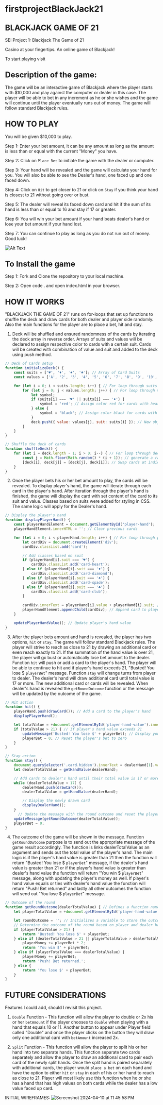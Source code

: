 # firstprojectBlackJack21

## <span style="font-size:larger;">**BLACKJACK GAME OF 21**</span>

SEI Project 1: Blackjack The Game of 21

Casino at your fingertips. An online game of Blackjack!

To start playing visit 


## <span style="font-size:larger;">**Description of the game:**</span>

The game will be an interactive game of Blackjack where the player starts with $10,000 and play against the computer or dealer in this case. The player will be able to bet in any increment as he or she wishes and the game will continue until the player eventually runs out of money. The game will follow standard Blackjack rules.


## <span style="font-size:larger;">**HOW TO PLAY**</span>

You will be given $10,000 to play.

Step 1: Enter your bet amount, it can be any amount as long as the amount is less than or equal with the current "Money" you have. 

Step 2: Click on `Place Bet` to initiate the game with the dealer or computer.

Step 3: Your hand will be revealed and the game will calculate your hand for you. You will also be able to see the Dealer's hand, one faced up and one faced down. 

Step 4: Click on `Hit` to get closer to 21 or click on `Stay` if you think your hand is closest to 21 without going over or bust. 

Step 5: The dealer will reveal its faced down card and hit if the sum of its hand is less than or equal to 16 and stay if 17 or greater. 

Step 6: You will win your bet amount if your hand beats dealer's hand or lose your bet amount if your hand lost. 

Step 7: You can continue to play as long as you do not run out of money. Good luck!

![Alt Text](./IMG/mainPage.png)


## <span style="font-size:larger;">**To Install the game**</span>

Step 1: Fork and Clone the repository to your local machine.

Step 2: Open code . and open index.html in your browser.


## <span style="font-size:larger;">**HOW IT WORKS**</span>

"BLACKJACK THE GAME OF 21" runs on for-loops that set up functions to shuffle the deck and draw cards for both dealer and player side randomly. Also the main functions for the player are to place a bet, hit and stay.

1. Deck will be shuffled and ensured randomness of the cards by iterating the deck array in reverse order. Arrays of suits and values will be declared to assign respective color to cards with a certain suit. Cards will be created with combination of value and suit and added to the deck using push method. 

```javascript
// Deck of Cards setup
function initializeDeck() {
    const suits = ['♥', '♦', '♠', '♣']; // Array of Card Suits
    const values = ['A', '2', '3', '4', '5', '6', '7', '8', '9', '10', 'J', 'Q', 'K']; // Array of Card Values

    for (let i = 0; i < suits.length; i++) { // For loop through suits
        for (let j = 0; j < values.length; j++) { // For loop through values
            let symbol;
            if (suits[i] === '♥' || suits[i] === '♦') {
                symbol = 'red'; // Assign color red for cards with heart and diamond symbols
            } else {
                symbol = 'black'; // Assign color black for cards with spade and club symbols
            }
            deck.push({ value: values[j], suit: suits[i] }); // New object representing each combination of value and suit are created and added to the deck array using the push method.
        }
    }
}

// Shuffle the deck of cards
function shuffleDeck() {
    for (let i = deck.length - 1; i > 0; i--) { // For loop through deck array in reverse order to ensure more random shuffle
        const j = Math.floor(Math.random() * (i + 1)); // generate a random index
        [deck[i], deck[j]] = [deck[j], deck[i]]; // Swap cards at indices i and j
    }
}
```

2. Once the player bets his or her bet amount to play, the cards will be revealed. To display player's hand, the game will iterate through each card in the player's hand. After iteration through the player's hand is finished, the game will display the card with set content of the card to its suit and value. Classes based on suits were added for styling in CSS. The same logic will apply for the Dealer's hand. 

```javascript
// Display the player's hand
function displayPlayerHand() {
    const playerHandElement = document.getElementById('player-hand');
    playerHandElement.innerHTML = ''; // Clear previous cards

    for (let i = 0; i < playerHand.length; i++) { // For loop through player's hand
        let cardDiv = document.createElement('div');
        cardDiv.classList.add('card'); 

        // Add classes based on suit
        if (playerHand[i].suit === '♥') {
            cardDiv.classList.add('card-heart');
        } else if (playerHand[i].suit === '♦') {
            cardDiv.classList.add('card-diamond');
        } else if (playerHand[i].suit === '♠') {
            cardDiv.classList.add('card-spade');
        } else if (playerHand[i].suit === '♣') {
            cardDiv.classList.add('card-club');
        }
        
        cardDiv.innerText = playerHand[i].value + playerHand[i].suit; // Combine value and suit as one card
        playerHandElement.appendChild(cardDiv); // Append card to player's hand
    }

    updatePlayerHandValue(); // Update player's hand value
}
```

3. After the player bets amount and hand is revealed, the player has two options, `hit` or `stay`. The game will follow standard Blackjack rules. The player will strive to reach as close to 21 by drawing an additional card or even reach exactly to 21. If the summation of the hand value is over 21, the player will go bust or automatically lose bet amount to the dealer. Function `hit` will push or add a card to the player's hand. The player will be able to continue to hit and if player's hand exceeds 21, "Busted! You lose $ `playerBet`" message. Function `stay` will change turns from player to dealer. The dealer's hand will draw additional card until total value is 17 or more. The new additional card or cards will be revealed. When dealer's hand is revealed the `getRoundOutcome` function or the message will be updated by the outcome of the game. 

```javascript
// Hit action
function hit() {
    playerHand.push(drawCard()); // Add a card to the player's hand
    displayPlayerHand();

    let totalValue = +document.getElementById('player-hand-value').innerText; // Get the total value of the player's hand
    if (totalValue > 21) { // If player's hand value exceeds 21
        updateMessage('Busted! You lose $' + playerBet); // Display you lose message with lost bet amount
        playerBet = 0; // Reset the player's bet to zero
    }
}

// Stay action
function stay() {
    document.querySelector('.card.hidden').innerText = dealerHand[1].value + dealerHand[1].suit; // Show the dealer's hidden card
    let dealerTotalValue = getHandValue(dealerHand);

    // Add cards to dealer's hand until their total value is 17 or more
    while (dealerTotalValue < 17) {
        dealerHand.push(drawCard());
        dealerTotalValue = getHandValue(dealerHand);

        // Display the newly drawn card
        displayDealerHand();
    }
      // Update the message with the round outcome and reset the player's bet
    updateMessage(getRoundOutcome(dealerTotalValue));
    playerBet = 0;
}
```

4. The outcome of the game will be shown in the message. Function `getRoundOutcome` purpose is to send out the appropriate message of the game result accordingly. The function is links dealerTotalValue as an argument and sends out the total value of the player's hand. The main logic is if the player's hand value is greater than 21 then the function will return "Busted! You lose $ `playerBet`" message, if  the dealer's hand value is greater than 21 or if the player's hand value is greater than dealer's hand value the function will return "You win $ `playerBet`" message, along with updating the player's money as well. If player's hand value equals or ties with dealer's hand value the function will return "Push! Bet returned" and lastly all other outcomes the function will send out "You lose $ `playerBet`" message. 

```javascript
// Outcome of the round
function getRoundOutcome(dealerTotalValue) { // Defines a function named getRoundOutcome that takes dealerTotalValue as an argument
    let playerTotalValue = +document.getElementById('player-hand-value').innerText; // Retrieves the total value of the player's hand from the HTML

    let roundOutcome = ''; // Initializes a variable to store the outcome message of the round
    // Determine the outcome of the round based on player and dealer hand values
    if (playerTotalValue > 21) {
        return 'Busted! You lose $' + playerBet;
    } else if (dealerTotalValue > 21 || playerTotalValue > dealerTotalValue) {
        playerMoney += playerBet * 2;
        return 'You win $' + playerBet;
    } else if (playerTotalValue === dealerTotalValue) {
        playerMoney += playerBet;
        return 'Push! Bet returned.';
    } else {
        return 'You lose $' + playerBet;
    }
}
```


## <span style="font-size:larger;">**FUTURE CONSIDERATIONS**</span>

Features I could add, should I revisit this project. 

1. `Double` Function - This function will allow the player to double or 2x his or her `betAmount` if the player chooses to `double` when playing with a hand that equals 10 or 11. Another button to appear under Player field called "Double" and once the player clicks on the button they will draw only one additional card with `betAmount` increased 2x. 

2. `Split` Function - This function will allow the player to split his or her hand into two separate hands. This function separate two cards separately and allow the player to draw an additional card to pair each card of the newly split hands. Once the split hand is paired separately with additional cards, the player would `place a bet` on each hand and have the option to either `hit` or `stay` in each of his or her hand to reach as close to 21. Player will most likely use this function when he or she has a hand that has high values on both cards while the dealer has a low value faced up card. 

INITIAL WIREFRAMES:
![Screenshot 2024-04-10 at 11 45 58 PM](https://github.com/brianjkim94/firstprojectBlackJack21/assets/159219608/b09c83b9-054e-4e65-88c7-cb9040693ab8)


